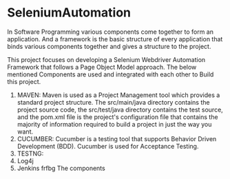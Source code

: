 # SeleniumAutomation
In Software Programming various components come together to form an application. And a framework is the basic structure of every application 
that binds various components together and gives a structure to the project.

This project focuses on developing a Selenium Webdriver Automation Framework that follows a Page Object Model approach.
The below mentioned Components are used and integrated with each other to Build this project.

1. MAVEN: Maven is used as a Project Management tool which provides a standard project structure. The src/main/java directory contains the project source code, the src/test/java directory contains the test source, and the pom.xml file is the project's configuration file that contains the majority of information required to build a project in just the way you want.
2. CUCUMBER: Cucumber is a testing tool that supports Behavior Driven Development (BDD). Cucumber is used for Acceptance Testing.
3. TESTNG: 
4. Log4j
5. Jenkins
frfbg
The components 

